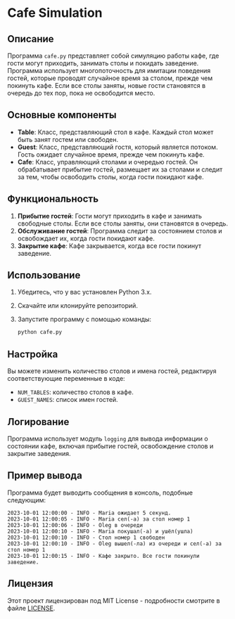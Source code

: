 # Cafe Simulation

## Описание

Программа `cafe.py` представляет собой симуляцию работы кафе, где гости могут приходить, занимать столы и покидать заведение. Программа использует многопоточность для имитации поведения гостей, которые проводят случайное время за столом, прежде чем покинуть кафе. Если все столы заняты, новые гости становятся в очередь до тех пор, пока не освободится место.

## Основные компоненты

- **Table**: Класс, представляющий стол в кафе. Каждый стол может быть занят гостем или свободен.
- **Guest**: Класс, представляющий гостя, который является потоком. Гость ожидает случайное время, прежде чем покинуть кафе.
- **Cafe**: Класс, управляющий столами и очередью гостей. Он обрабатывает прибытие гостей, размещает их за столами и следит за тем, чтобы освободить столы, когда гости покидают кафе.

## Функциональность

1. **Прибытие гостей**: Гости могут приходить в кафе и занимать свободные столы. Если все столы заняты, они становятся в очередь.
2. **Обслуживание гостей**: Программа следит за состоянием столов и освобождает их, когда гости покидают кафе.
3. **Закрытие кафе**: Кафе закрывается, когда все гости покинут заведение.

## Использование

1. Убедитесь, что у вас установлен Python 3.x.
2. Скачайте или клонируйте репозиторий.
3. Запустите программу с помощью команды:

   ```bash
   python cafe.py
   ```

## Настройка

Вы можете изменить количество столов и имена гостей, редактируя соответствующие переменные в коде:

- `NUM_TABLES`: количество столов в кафе.
- `GUEST_NAMES`: список имен гостей.

## Логирование

Программа использует модуль `logging` для вывода информации о состоянии кафе, включая прибытие гостей, освобождение столов и закрытие заведения.

## Пример вывода

Программа будет выводить сообщения в консоль, подобные следующим:

```
2023-10-01 12:00:00 - INFO - Maria ожидает 5 секунд.
2023-10-01 12:00:05 - INFO - Maria сел(-а) за стол номер 1
2023-10-01 12:00:06 - INFO - Oleg в очереди
2023-10-01 12:00:10 - INFO - Maria покушал(-а) и ушёл(ушла)
2023-10-01 12:00:10 - INFO - Стол номер 1 свободен
2023-10-01 12:00:10 - INFO - Oleg вышел(-ла) из очереди и сел(-а) за стол номер 1
2023-10-01 12:00:15 - INFO - Кафе закрыто. Все гости покинули заведение.
```

## Лицензия

Этот проект лицензирован под MIT License - подробности смотрите в файле [LICENSE](LICENSE).